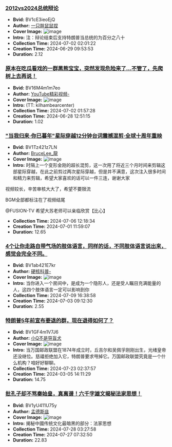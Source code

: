 ### [2012vs2024总统辩论](https://www.bilibili.com/video/BV1cE3ieoEjQ)
- **Bvid:** BV1cE3ieoEjQ
- **Author:** [一只胖鼠鼠捏](https://space.bilibili.com/454061302)
- **Cover Image:** ![image](http://i1.hdslb.com/bfs/archive/f9081931c4f57c7678d2dde16a8bbade3105e1dd.jpg)
- **Intro:** 注：辩论结束后支持特朗普当总统的为百分之八十
- **Collection Time:** 2024-07-02 02:01:22
- **Creation Time:** 2024-06-29 09:53:53
- **Duration:** 2.12

### [原本在吃瓜看戏的一群黑熊宝宝，突然发现危险来了...不管了，先爬树上去再说！](https://www.bilibili.com/video/BV16M4m1m7eo)
- **Bvid:** BV16M4m1m7eo
- **Author:** [YouTube精彩视频-](https://space.bilibili.com/412719797)
- **Cover Image:** ![image](http://i1.hdslb.com/bfs/archive/bb947ea75dc07206efc535b90dbb2e4680de7dcb.jpg)
- **Intro:** (TT: kilhambearcenter)
- **Collection Time:** 2024-07-02 01:57:28
- **Creation Time:** 2024-06-28 12:51:15
- **Duration:** 1.02

### ["当我归来·你已暮年"星际穿越12分钟台词震撼混剪·全球十周年重映](https://www.bilibili.com/video/BV1Tz421z7LN)
- **Bvid:** BV1Tz421z7LN
- **Author:** [BruceLee_龍](https://space.bilibili.com/397877558)
- **Cover Image:** ![image](http://i0.hdslb.com/bfs/archive/b38c52119c8353772107c27d6a17d05bba83f870.jpg)
- **Intro:** 时隔上一个变形金刚的超长混剪，这一次用了将近三个月时间来剪辑这部星际穿越，在此之前剪过两次星际穿越，但是并不满意，这次注入很多时间和精力来剪辑，希望大家喜欢的话可以一件三连，谢谢大家

视频较长，辛苦审核大大了，希望不要限流

BGM全部都标注在了视频结尾

@FUSION-TV  希望大苏老师可以亲临欣赏【比心】
- **Collection Time:** 2024-07-06 12:18:34
- **Creation Time:** 2024-07-01 11:59:07
- **Duration:** 12.65

### [4个让你走路自带气场的肢体语言，同样的话，不同肢体语言说出来，感觉会完全不同。](https://www.bilibili.com/video/BV1ab421E7kr)
- **Bvid:** BV1ab421E7kr
- **Author:** [硬核科普-](https://space.bilibili.com/609860740)
- **Cover Image:** ![image](http://i0.hdslb.com/bfs/archive/50650fc74f1d2f31324765814aba7979a38bcba3.jpg)
- **Intro:** 当你进入一个房间中，是成为一个隐形人，还是受人瞩目充满能量的人，这四个肢体语言一定可以影响到你
- **Collection Time:** 2024-07-09 16:38:58
- **Creation Time:** 2024-07-03 09:12:30
- **Duration:** 2.55

### [特朗普5年前宣布要退的群，现在退得如何了？](https://www.bilibili.com/video/BV1GF4m1V7J6)
- **Bvid:** BV1GF4m1V7J6
- **Author:** [小Q不是导盲犬](https://space.bilibili.com/546189)
- **Cover Image:** ![image](http://i2.hdslb.com/bfs/archive/7145636705c80467aa243d659daac6790d987e45.jpg)
- **Intro:** 当万国邮政联盟在1874年成立时，丘吉尔和吴佩孚刚刚出生，光绪皇帝还没继位。慈禧拒绝加入它，特朗普要求甩掉它。万国邮政联盟究竟是一个什么机构？咱好好聊聊。
- **Collection Time:** 2024-07-23 02:37:57
- **Creation Time:** 2024-03-05 14:11:29
- **Duration:** 14.75

### [批孔子却不骂秦始皇，真离谱！六千字雄文揭秘法家思想！](https://www.bilibili.com/video/BV1yU411U75y)
- **Bvid:** BV1yU411U75y
- **Author:** [孟德斯韭](https://space.bilibili.com/1633073021)
- **Cover Image:** ![image](http://i2.hdslb.com/bfs/archive/8b6ee46c9d1f205f4fd65d5a14ac5ac04e3c0ac5.jpg)
- **Intro:** 揭秘中國传统文化最暗黑的部分：法家思想
- **Collection Time:** 2024-07-28 03:27:58
- **Creation Time:** 2024-07-27 07:32:50
- **Duration:** 22.83

